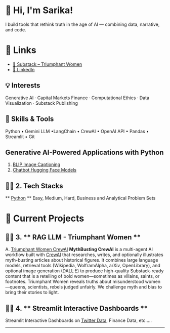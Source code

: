 # 👋 Hi, I'm Sarika!

I build tools that rethink truth in the age of AI — combining data, narrative, and code.

# 🔗 Links
- [📰 Substack – Triumphant Women](https://triumphantwomen.substack.com/)
- [💼 LinkedIn](https://www.linkedin.com/in/sarika-chopra-68293538/)

## 💡 Interests
Generative AI · Capital Markets Finance · Computational Ethics · Data Visualization · Substack Publishing

## 🧰 Skills & Tools
Python • Gemini LLM •LangChain • CrewAI • OpenAI API • Pandas • Streamlit • Git

## Generative AI-Powered Applications with Python
1. [BLIP Image Captioning](https://github.com/sarikasea/Generative-AI-Powered-Applications-with-Python/blob/main/BLIP_Bootstrapped_Language_Image_Pretraining.ipynb)
2. [Chatbot Hugging Face Models](https://github.com/sarikasea/Generative-AI-Powered-Applications-with-Python/blob/main/Chatbot_Hugging_Face.ipynb)

## 🕵️‍♀️ 2. Tech Stacks

** [Python](https://github.com/sarikasea/Python) **
Easy, Medium, Hard, Business and Analytical Problem Sets

# 🧠 Current Projects

## 🕵️‍♀️ 3. ** RAG LLM - Triumphant Women **

A.  [Triumphant Women CrewAI](https://github.com/sarikasea/Mythbusters)
**MythBusting CrewAI** is a multi-agent AI workflow built with [CrewAI](https://github.com/joaomdmoura/crewAI)         that researches, writes, and optionally illustrates myth-busting articles about historical figures. It combines         large language models, retrieval tools (Wikipedia, WolframAlpha, arXiv, OpenLibrary), and optional image generation       (DALL·E) to produce high-quality Substack-ready content that is a retelling of bold women—sometimes as villains, saints, or footnotes. Triumphant Women reveals truths about misunderstood women—queens, scientists, rebels judged unfairly. We challenge myth and bias to bring their stories to light. 

## 🕵️‍♀️ 4. ** Streamlit Interactive Dashboards **
Streamlit Interactive Dashboards on [Twitter Data](https://github.com/sarikasea/Streamlit-Interactive-Dashboards), Finance Data, etc..... 


---
